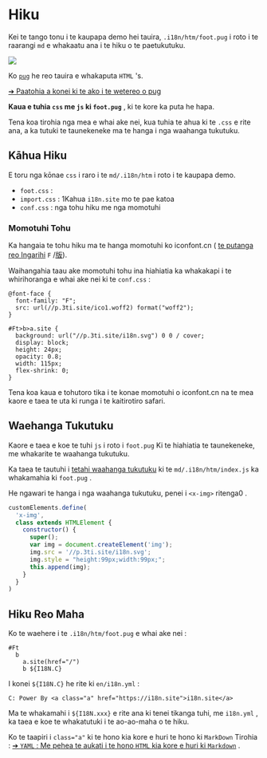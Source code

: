 # Hiku

Kei te tango tonu i te kaupapa demo hei tauira, `.i18n/htm/foot.pug` i roto i te raarangi `md` e whakaatu ana i te hiku o te paetukutuku.

![](https://p.3ti.site/1721286077.avif)

Ko [`pug`](https://pugjs.org) he reo tauira e whakaputa `HTML` 's.

[➔ Paatohia a konei ki te ako i te wetereo o pug](https://pugjs.org)

**Kaua e tuhia `css` me `js` ki `foot.pug`** , ki te kore ka puta he hapa.

Tena koa tirohia nga mea e whai ake nei, kua tuhia te ahua ki te `.css` e rite ana, a ka tutuki te taunekeneke ma te hanga i nga waahanga tukutuku.

## Kāhua Hiku

E toru nga kōnae `css` i raro i te `md/.i18n/htm` i roto i te kaupapa demo.

* `foot.css` :
* `import.css` : 1Kahua `i18n.site` mo te pae katoa
* `conf.css` : nga tohu hiku me nga momotuhi

### Momotuhi Tohu

Ka hangaia te tohu hiku ma te hanga momotuhi ko iconfont.cn ( [te putanga reo Ingarihi](https://www.iconfont.cn/?lang=en-us) `F` /[版](https://www.iconfont.cn/?lang=zh)).

Waihangahia taau ake momotuhi tohu ina hiahiatia ka whakakapi i te whirihoranga e whai ake nei ki te `conf.css` :

```
@font-face {
  font-family: "F";
  src: url(//p.3ti.site/ico1.woff2) format("woff2");
}

#Ft>b>a.site {
  background: url("//p.3ti.site/i18n.svg") 0 0 / cover;
  display: block;
  height: 24px;
  opacity: 0.8;
  width: 115px;
  flex-shrink: 0;
}
```

Tena koa kaua e tohutoro tika i te konae momotuhi o iconfont.cn na te mea kaore e taea te uta ki runga i te kaitirotiro safari.

## Waehanga Tukutuku

Kaore e taea e koe te tuhi `js` i roto i `foot.pug` Ki te hiahiatia te taunekeneke, me whakarite te waahanga tukutuku.

Ka taea te tautuhi i [tetahi waahanga tukutuku](https://www.freecodecamp.org/news/build-your-first-web-component/) ki te `md/.i18n/htm/index.js` ka whakamahia ki `foot.pug` .

He ngawari te hanga i nga waahanga tukutuku, penei i `<x-img>` ritenga0 .

```js
customElements.define(
  'x-img',
  class extends HTMLElement {
    constructor() {
      super();
      var img = document.createElement('img');
      img.src = '//p.3ti.site/i18n.svg';
      img.style = "height:99px;width:99px;";
      this.append(img);
    }
  }
)
```

## Hiku Reo Maha

Ko te waehere i te `.i18n/htm/foot.pug` e whai ake nei :

```
#Ft
  b
    a.site(href="/")
    b ${I18N.C}
```

I konei `${I18N.C}` he rite ki `en/i18n.yml` :

```
C: Power By <a class="a" href="https://i18n.site">i18n.site</a>
```

Ma te whakamahi i `${I18N.xxx}` e rite ana ki tenei tikanga tuhi, me `i18n.yml` , ka taea e koe te whakatutuki i te ao-ao-maha o te hiku.

Ko te taapiri i `class="a"` ki te hono kia kore e huri te hono ki `MarkDown` Tirohia :
 [➔ `YAML` : Me pehea te aukati i te hono `HTML` kia kore e huri ki `Markdown`](/i18/qa#H2) .